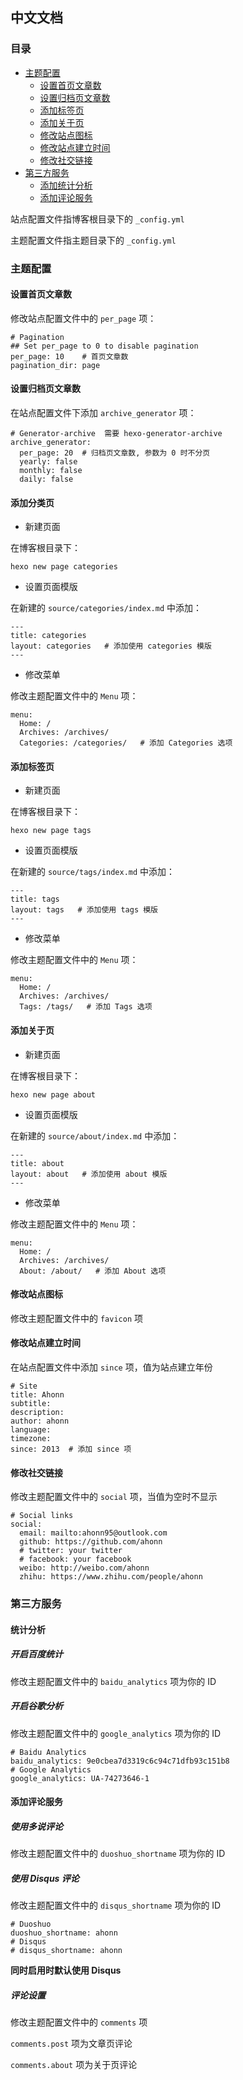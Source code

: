 ## 中文文档

### 目录
- [主题配置](#主题配置)
  + [设置首页文章数](#设置首页文章数)
  + [设置归档页文章数](#设置归档页文章数)
  + [添加标签页](#标签页)
  + [添加关于页](#关于页)
  + [修改站点图标](#修改站点图标)
  + [修改站点建立时间](#修改站点建立时间)
  + [修改社交链接](#社交链接)
- [第三方服务](#第三方服务)
  + [添加统计分析](#添加统计分析)
  + [添加评论服务](#添加评论服务)

站点配置文件指博客根目录下的 `_config.yml`

主题配置文件指主题目录下的 `_config.yml`

### 主题配置

#### 设置首页文章数
修改站点配置文件中的 `per_page` 项：
```
# Pagination
## Set per_page to 0 to disable pagination
per_page: 10    # 首页文章数
pagination_dir: page
```

#### 设置归档页文章数
在站点配置文件下添加 `archive_generator` 项：
```
# Generator-archive  需要 hexo-generator-archive
archive_generator:
  per_page: 20  # 归档页文章数, 参数为 0 时不分页
  yearly: false
  monthly: false
  daily: false
```


#### 添加分类页
- 新建页面

在博客根目录下：
```
hexo new page categories
```
- 设置页面模版

在新建的 `source/categories/index.md` 中添加：
```
---
title: categories
layout: categories   # 添加使用 categories 模版
---
```
- 修改菜单

修改主题配置文件中的 `Menu` 项：
```
menu:
  Home: /
  Archives: /archives/
  Categories: /categories/   # 添加 Categories 选项
```

#### 添加标签页
- 新建页面

在博客根目录下：
```
hexo new page tags
```
- 设置页面模版

在新建的 `source/tags/index.md` 中添加：
```
---
title: tags
layout: tags   # 添加使用 tags 模版
---
```
- 修改菜单

修改主题配置文件中的 `Menu` 项：
```
menu:
  Home: /
  Archives: /archives/
  Tags: /tags/   # 添加 Tags 选项
```

#### 添加关于页
- 新建页面

在博客根目录下：
```
hexo new page about
```
- 设置页面模版

在新建的 `source/about/index.md` 中添加：
```
---
title: about
layout: about   # 添加使用 about 模版
---
```
- 修改菜单

修改主题配置文件中的 `Menu` 项：
```
menu:
  Home: /
  Archives: /archives/
  About: /about/   # 添加 About 选项
```

#### 修改站点图标
修改主题配置文件中的 `favicon` 项

#### 修改站点建立时间
在站点配置文件中添加 `since` 项，值为站点建立年份
```
# Site
title: Ahonn
subtitle:
description:
author: ahonn
language:
timezone:
since: 2013  # 添加 since 项
```

#### 修改社交链接
修改主题配置文件中的 `social` 项，当值为空时不显示

```
# Social links
social:
  email: mailto:ahonn95@outlook.com
  github: https://github.com/ahonn
  # twitter: your twitter
  # facebook: your facebook
  weibo: http://weibo.com/ahonn
  zhihu: https://www.zhihu.com/people/ahonn
```

### 第三方服务

#### 统计分析

##### 开启百度统计

修改主题配置文件中的 `baidu_analytics` 项为你的 ID

##### 开启谷歌分析

修改主题配置文件中的 `google_analytics` 项为你的 ID
```
# Baidu Analytics
baidu_analytics: 9e0cbea7d3319c6c94c71dfb93c151b8
# Google Analytics
google_analytics: UA-74273646-1
```

#### 添加评论服务

##### 使用多说评论

修改主题配置文件中的 `duoshuo_shortname` 项为你的 ID

##### 使用 Disqus 评论

修改主题配置文件中的 `disqus_shortname` 项为你的 ID

```
# Duoshuo
duoshuo_shortname: ahonn
# Disqus
# disqus_shortname: ahonn
```

**同时启用时默认使用 Disqus**

##### 评论设置

修改主题配置文件中的 `comments` 项

`comments.post` 项为文章页评论

`comments.about` 项为关于页评论